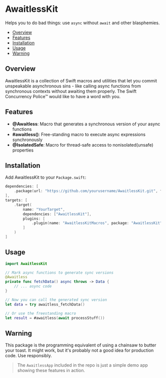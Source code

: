 # AwaitlessKit

Helps you to do bad things: use `async` without `await` and other blasphemies.

- [Overview](#overview)
- [Features](#features)
- [Installation](#installation)
- [Usage](#usage)
- [Warning](#warning)

## Overview

AwaitlessKit is a collection of Swift macros and utilities that let you commit unspeakable asynchronous sins - like calling async functions from synchronous contexts without awaiting them properly. The Swift Concurrency Police™ would like to have a word with you.

## Features

- **@Awaitless**: Macro that generates a synchronous version of your async functions
- **#awaitless()**: Free-standing macro to execute async expressions synchronously
- **@IsolatedSafe**: Macro for thread-safe access to nonisolated(unsafe) properties

## Installation

Add AwaitlessKit to your `Package.swift`:

```swift
dependencies: [
    .package(url: "https://github.com/yourusername/AwaitlessKit.git", from: "0.1.0")
],
targets: [
    .target(
        name: "YourTarget",
        dependencies: ["AwaitlessKit"],
        plugins: [
            .plugin(name: "AwaitlessKitMacros", package: "AwaitlessKit")
        ]
    )
]
```

## Usage

```swift
import AwaitlessKit

// Mark async functions to generate sync versions
@Awaitless
private func fetchData() async throws -> Data {
    // ... async code
}

// Now you can call the generated sync version
let data = try awaitless_fetchData()

// Or use the freestanding macro
let result = #awaitless(await processStuff())
```

## Warning

This package is the programming equivalent of using a chainsaw to butter your toast. It might work, but it's probably not a good idea for production code. Use responsibly.

> The `AwaitlessApp` included in the repo is just a simple demo app showing these features in action.
